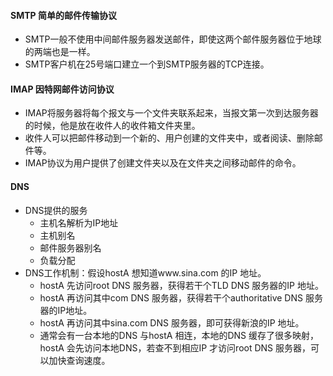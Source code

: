 #### SMTP 简单的邮件传输协议
- SMTP一般不使用中间邮件服务器发送邮件，即使这两个邮件服务器位于地球的两端也是一样。
- SMTP客户机在25号端口建立一个到SMTP服务器的TCP连接。

#### IMAP 因特网邮件访问协议
- IMAP将服务器将每个报文与一个文件夹联系起来，当报文第一次到达服务器的时候，他是放在收件人的收件箱文件夹里。
- 收件人可以把邮件移动到一个新的、用户创建的文件夹中，或者阅读、删除邮件等。
- IMAP协议为用户提供了创建文件夹以及在文件夹之间移动邮件的命令。

#### DNS
- DNS提供的服务
    + 主机名解析为IP地址
    + 主机别名
    + 邮件服务器别名
    + 负载分配
- DNS工作机制：假设hostA 想知道www.sina.com 的IP 地址。
    + hostA 先访问root DNS 服务器，获得若干个TLD DNS 服务器的IP 地址。
    + hostA 再访问其中com DNS 服务器，获得若干个authoritative DNS 服务器的IP地址。
    + hostA 再访问其中sina.com DNS 服务器，即可获得新浪的IP 地址。
    + 通常会有一台本地的DNS 与hostA 相连，本地的DNS 缓存了很多映射，hostA 会先访问本地DNS，若查不到相应IP 才访问root DNS 服务器，可以加快查询速度。